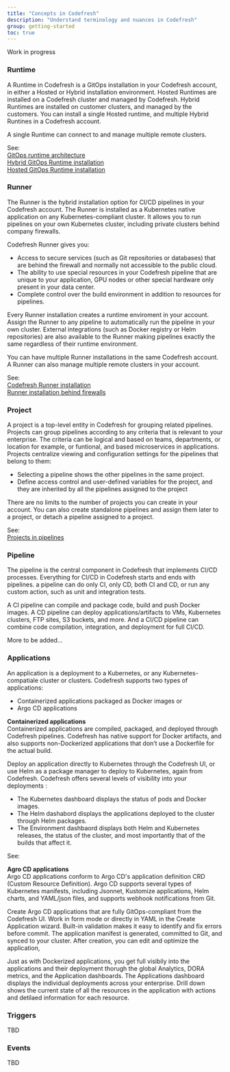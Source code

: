 ```yaml
---
title: "Concepts in Codefresh"
description: "Understand terminology and nuances in Codefresh"
group: getting-started
toc: true
---
```

Work in progress 


### Runtime
A Runtime in Codefresh is a  GitOps installation in your Codefresh account, in either a Hosted or Hybrid installation environment. Hosted Runtimes are installed on a Codefresh cluster and managed by Codefresh. Hybrid Runtimes are installed on customer clusters, and managed by the customers.
You can install a  single Hosted runtime, and multiple Hybrid Runtines in a Codefresh account.  


<!--add diagram -->
A single Runtime can connect to and manage multiple remote clusters.  


See:  
[GitOps runtime architecture]({{site.baseurl}}/docs/installation/runtime-architecture)  
[Hybrid GitOps Runtime installation]({{site.baseurl}}/docs/installation/gitops/hybrid-gitops)  
[Hosted GitOps Runtime installation]({{site.baseurl}}/docs/installation/gitops/hosted-runtime)



### Runner
The Runner is the hybrid installation option for CI/CD pipelines in your Codefresh account. The Runner is installed as a Kubernetes native application on any Kubernetes-compliant cluster. It allows you to run pipelines on your own Kubernetes cluster, including private clusters behind company firewalls.

Codefresh Runner gives you: 
* Access to secure services (such as Git repositories or databases) that are behind the firewall and normally not accessible to the public cloud.
* The ability to use special resources in your Codefresh pipeline that are unique to your application, GPU nodes or other special hardware only present in your data center.
* Complete control over the build environment in addition to resources for pipelines.

Every Runner installation creates a runtime enviroment in your account. Assign the Runner to any pipeline to automatically run the pipeline in your own cluster. External integrations (such as Docker registry or Helm repositories) are also available to the Runner making pipelines exactly the same regardless of their runtime environment.

You can have multiple Runner installations in the same Codefresh account. A Runner can also manage multiple remote clusters in your account. 

See:  
[Codefresh Runner installation]({{site.baseurl}}/docs/installation/codefresh-runner)   
[Runner installation behind firewalls]({{site.baseurl}}/docs/reference/behind-the-firewall)  


### Project
A project is a top-level entity in Codefresh for grouping related pipelines. Projects can group pipelines according to any criteria that is relevant to your enterprise. The criteria can be logical and based on teams, departments, or location for example, or funtional, and based microservices in applications. 
Projects centralize viewing and configuration settings for the pipelines that belong to them:
* Selecting  a pipeline shows the other pipelines in the same project.
* Define access control and user-defined variables for the project, and they are inherited by all the pipelines assigned to the project

There are no limits to the number of projects you can create in your account. You can also create standalone pipelines and assign them later to a project, or detach a pipeline assigned to a project. 

See:  
[Projects in pipelines]({{site.baseurl}}/docs/pipelines/pipelines/#pipeline-concepts)

### Pipeline
The pipeline is the central component in Codefresh that implements CI/CD processes. Everything for CI/CD in Codefresh starts and ends with pipelines.  a pipeline can do only CI, only CD, both CI and CD, or run any custom action, such as unit and integration tests.

A CI pipeline can compile and package code, build and push Docker images. A CD pipeline can deploy applications/artifacts to VMs, Kubernetes clusters, FTP sites, S3 buckets, and more. And a CI/CD pipeline can combine code compilation, integration, and deployment for full CI/CD.  

More to be added...

<!-- ### Workflow
A workflow is type of Kubernetes resource that lets you define and run automated workflows, and stores their state. 
Argo Workflows is an open source workflow engine that orchestrates parallel tasks on Kubernetes, implemented as a set of Kubernetes custom resource definitions (CRDs). 

Argo Workflows is part of the Argo project, which provides Kubernetes-native software delivery tools including Argo CD, Argo Events and Argo Rollouts. 

What are worklfows in Codefresh?
Workflows in Codefresh refers to our integration with Argo Workflows to implement continours integration topped with our unique functionlaity on top of vanilla 

Triggers: Codefresh offers a rich set of triggers that you can select and define through the Codefresh UI as part of creating an Argo Workflow. These include Git and Cron triggers. The triggers and the event that are mapped to sensors and 

Workflow Templates: Predefined library of  for Argo Workflows.   



Build view dashboard: The Workflows dashboard provides 
See Delivery Pipelines.  -->


### Applications
An application is a deployment to a Kubernetes, or any Kubernetes-compatiale cluster or clusters.
Codefresh supports two types of applications:
* Containerized applications packaged as Docker images or 
* Argo CD applications 

**Containerized applications**  
Containerized applications are compiled, packaged, and deployed through Codefresh pipelines. Codefresh has native support for Docker artifacts, and also supports non-Dockerized applications that don’t use a Dockerfile for the actual build.

Deploy an application directly to Kubernetes through the Codefresh UI, or use Helm as a package manager to deploy to Kubernetes, again from Codefresh. 
Codefresh offers several levels of visibility into your deployments :
* The Kubernetes dashboard displays the status of pods and Docker images.
* The Helm dashabord displays the applications deployed to the cluster through Helm packages.
* The Environment dashbaord displays both Helm and Kubernetes releases, the status of the cluster, and most importantly that of the builds that affect it. 

See: 


**Agro CD applications**  
Argo CD applications conform to Argo CD's application definition CRD (Custom Resource Definition). Argo CD supports several types of Kubernetes manifests, including Jsonnet, Kustomize applications, Helm charts, and YAML/json files, and supports webhook notifications from Git. 

Create Argo CD applications that are fully GitOps-compliant from the Codefresh UI. Work in form mode or directly in YAML in the Create Application wizard. Built-in validation makes it easy to identify and fix errors before commit. The application manifest is generated, committed to Git, and synced to your cluster. 
After creation, you can edit and optimize the application, 

Just as with Dockerized applications, you get full visibily into the applications and their deployment thorugh the global Analytics, DORA metrics, and the Application dashboards. The Applications dashboard displays the individual deployments across your enterprise. Drill down shows the current state of all the resources in the application with actions and detilaed information for each resource.



### Triggers
TBD

### Events
TBD

